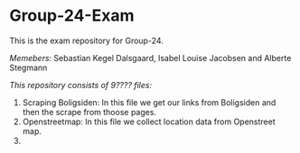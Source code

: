 # Group-24-Exam
This is the exam repository for Group-24.

*Memebers:* 
Sebastian Kegel Dalsgaard, Isabel Louise Jacobsen and Alberte Stegmann

*This repository consists of 9???? files:*
1. Scraping Boligsiden: In this file we get our links from Boligsiden and then the scrape from thoose pages.
2. Openstreetmap: In this file we collect location data from Openstreet map.
3. 
